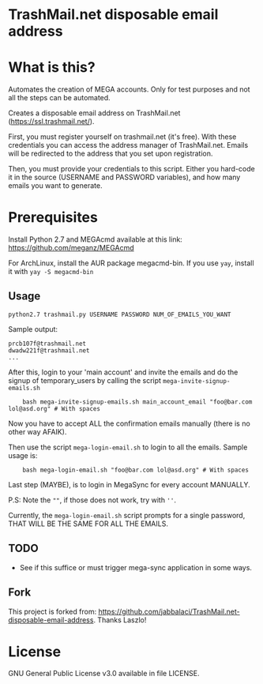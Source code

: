 TrashMail.net disposable email address
======================================
# What is this?

Automates the creation of MEGA accounts. Only for test purposes and not all the steps can be automated.

Creates a disposable email address on TrashMail.net (<https://ssl.trashmail.net/>).

First, you must register yourself on trashmail.net (it's free). With these
credentials you can access the address manager of TrashMail.net. Emails will be
redirected to the address that you set upon registration.

Then, you must provide your credentials to this script. Either you
hard-code it in the source (USERNAME and PASSWORD variables), and how many emails you want to generate.

# Prerequisites

Install Python 2.7 and MEGAcmd available at this link: https://github.com/meganz/MEGAcmd

For ArchLinux, install the AUR package megacmd-bin. If you use `yay`, install it with `yay -S megacmd-bin`

Usage
-----

    python2.7 trashmail.py USERNAME PASSWORD NUM_OF_EMAILS_YOU_WANT

Sample output:

    prcb107f@trashmail.net
    dwadw221f@trashmail.net
    ...

After this, login to your 'main account' and invite the emails and do the signup of temporary_users by calling the script `mega-invite-signup-emails.sh`

```
	bash mega-invite-signup-emails.sh main_account_email "foo@bar.com lol@asd.org" # With spaces
```

Now you have to accept ALL the confirmation emails manually (there is no other way AFAIK).

Then use the script `mega-login-email.sh` to login to all the emails. Sample usage is:

```
	bash mega-login-email.sh "foo@bar.com lol@asd.org" # With spaces
```

Last step (MAYBE), is to login in MegaSync for every account MANUALLY.

P.S: Note the `""`, if those does not work, try with `''`.

Currently, the `mega-login-email.sh` script prompts for a single password, THAT WILL BE THE SAME FOR ALL THE EMAILS.

## TODO

- See if this suffice or must trigger mega-sync application in some ways.

## Fork

This project is forked from: https://github.com/jabbalaci/TrashMail.net-disposable-email-address. Thanks Laszlo!

# License

GNU General Public License v3.0 available in file LICENSE.
